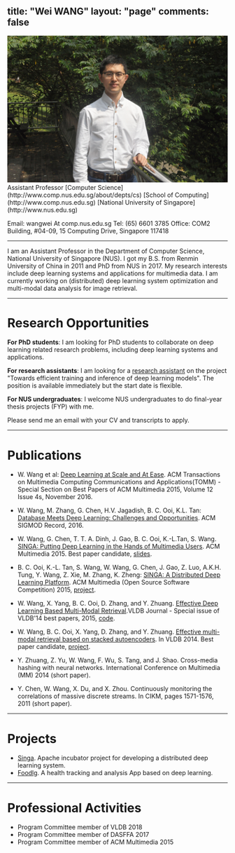 title: "Wei WANG"
layout: "page"
comments: false
---
<img src='images/avatar.jpg' class='avatar'/>
Assistant Professor
[Computer Science](http://www.comp.nus.edu.sg/about/depts/cs)
[School of Computing](http://www.comp.nus.edu.sg)
[National University of Singapore](http://www.nus.edu.sg)

Email: wangwei At comp.nus.edu.sg
Tel: (65) 6601 3785
Office: COM2 Building, \#04-09, 15 Computing Drive, Singapore 117418

---

I am an Assistant Professor in the Department of Computer Science, National University of Singapore (NUS). I got my B.S. from Renmin University of China in 2011 and PhD from NUS in 2017. My research interests include deep learning systems and applications for multimedia data. I am currently working on (distributed) deep learning system optimization and multi-modal data analysis for image retrieval.

---

# Research Opportunities


**For PhD students**: I am looking for PhD students to collaborate on deep learning related research problems, including deep learning systems and applications.

**For research assistants**: I am looking for a [research assistant](https://www.jobsbank.gov.sg/ICMSPortal/portlets/JobBankHandler/SearchDetail.do?id=JOB-2017-0077423) on the project "Towards efficient training and inference of deep learning models". The position is available immediately but the start date is flexible.

**For NUS undergraduates**: I welcome NUS undergraduates to do final-year thesis projects (FYP) with me.


Please send me an email with your CV and transcripts to apply.

---

# Publications

* W. Wang et al: [Deep Learning at Scale and At Ease](http://delivery.acm.org/10.1145/3000000/2996464/a69-wang.pdf?ip=202.166.19.179&id=2996464&acc=OA&key=4D4702B0C3E38B35%2E4D4702B0C3E38B35%2E4D4702B0C3E38B35%2E15F56E1470BE2D9E&CFID=695246172&CFTOKEN=39222796&__acm__=1479539828_f80e20c334ffcbb5a1e5bba36a6a969c). ACM Transactions on Multimedia Computing Communications and Applications(TOMM) - Special Section on Best Papers of ACM Multimedia 2015, Volume 12 Issue 4s, November 2016.

* W. Wang, M. Zhang, G. Chen, H.V. Jagadish, B. C. Ooi, K.L. Tan: [Database Meets Deep Learning: Challenges and Opportunities](http://www.comp.nus.edu.sg/~ooibc/dbdl.pdf). ACM SIGMOD Record, 2016.

* W. Wang, G. Chen, T. T. A. Dinh, J. Gao, B. C. Ooi, K.-L.Tan, S. Wang.  [SINGA: Putting Deep Learning in the Hands of Multimedia Users](http://www.comp.nus.edu.sg/~ooibc/singa-mm15.pdf). ACM Multimedia 2015. Best paper candidate, [slides](http://www.comp.nus.edu.sg/~ooibc/mm2015.ppt).

* B. C. Ooi, K.-L. Tan, S. Wang, W. Wang, G. Chen, J. Gao, Z. Luo, A.K.H. Tung, Y. Wang, Z. Xie, M. Zhang, K. Zheng: [SINGA: A Distributed Deep Learning Platform](http://www.comp.nus.edu.sg/~ooibc/singaopen-mm15.pdf). ACM Multimedia (Open Source Software Competition) 2015, [project](http://singa.apache.org/).

* W. Wang, X. Yang, B. C. Ooi, D. Zhang, and Y. Zhuang. [Effective Deep Learning Based Multi-Modal Retrieval](http://link.springer.com/article/10.1007/s00778-015-0391-4?wt_mc=email.event.1.SEM.ArticleAuthorOnlineFirst).VLDB Journal - Special issue of VLDB'14 best papers, 2015, [code](https://github.com/nudles/vldbj-code).

* W. Wang, B. C. Ooi, X. Yang, D. Zhang, and Y. Zhuang. [Effective multi-modal retrieval based on stacked autoencoders](http://www.comp.nus.edu.sg/~ooibc/crossmodalvldb14.pdf). In VLDB 2014. Best paper candidate, [project](2015/05/03/msae).

* Y. Zhuang, Z. Yu, W. Wang, F. Wu, S. Tang, and J. Shao. Cross-media hashing with neural networks. International Conference on Multimedia (MM) 2014 (short paper).

* Y. Chen, W. Wang, X. Du, and X. Zhou. Continuously monitoring the correlations of massive discrete streams. In CIKM, pages 1571-1576, 2011 (short paper).

---

# Projects

* [Singa](http://singa.apache.org). Apache incubator project for developing a distributed deep learning system.
* [Foodlg](http://www.foodlg.com/). A health tracking and analysis App based on deep learning.

---

# Professional Activities

* Program Committee member of VLDB 2018
* Program Committee member of DASFFA 2017
* Program Committee member of ACM Multimedia 2015
